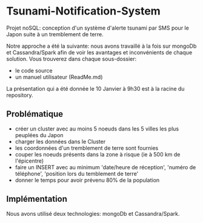 # Tsunami-Notification-System
Projet noSQL: conception d'un système d'alerte tsunami par SMS pour le Japon suite à un tremblement de terre.

Notre approche a été la suivante: nous avons travaillé à la fois sur mongoDb et Cassandra/Spark afin de voir les avantages et inconvénients de chaque solution.
Vous trouverez dans chaque sous-dossier:
- le code source
- un manuel utilisateur (ReadMe.md)

La présentation qui a été donnée le 10 Janvier à 9h30 est à la racine du repository.

## Problématique
- créer un cluster avec au moins 5 noeuds dans les 5 villes les plus peuplées du Japon
- charger les données dans le Cluster
- les coordonnées d'un tremblement de terre sont fournies
- couper les noeuds présents dans la zone à risque (ie à 500 km de l'épicentre)
- faire un INSERT avec au minimum 'date/heure de réception', 'numéro de téléphone', 'position lors du temblement de terre'
- donner le temps pour avoir prévenu 80% de la population

## Implémentation
Nous avons utilisé deux technologies: mongoDb et Cassandra/Spark.
